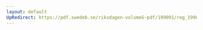 ```yaml
---
layout: default
UpRedirect: https://pdf.swedeb.se/riksdagen-volumeG-pdf/199091/reg_199091/reg_199091_0415.pdf
---
```

